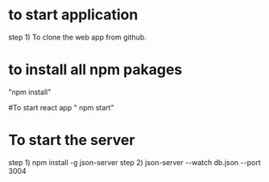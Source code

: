 # to start application
step 1)  To clone the web app from github.


# to install all npm pakages
 "npm install"
 
#To start react app
 " npm start"
 
 # To start the server
 step 1)  npm install -g json-server
 step 2)  json-server --watch db.json --port 3004
 
 
